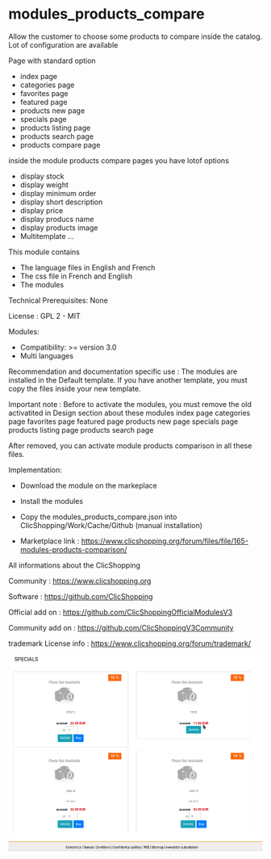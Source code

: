 # modules_products_compare

Allow the customer to choose some products to compare inside the catalog.
Lot of configuration are available

Page with standard option
- index page
- categories page
- favorites page
- featured page
- products new page
- specials page
- products listing page
- products search page
- products compare page

inside the module products compare pages you have lotof options
- display stock
- display weight
- display minimum order
- display short description
- display price
- display producs name
- display products image
- Multitemplate
...


This module contains

- The language files in English and French
- The css file in French and English
- The modules


Technical Prerequisites: None

License : GPL 2 - MIT

Modules:

- Compatibility: >= version 3.0
- Multi languages

Recommendation and documentation specific use :
The modules are installed in the Default template.
If you have another template, you must copy the files inside your new template.

Important note :
Before to activate the modules, you must remove the old activatited in Design section about these modules
index page
categories page
favorites page
featured page
products new page
specials page
products listing page
products search page

After removed, you can activate module products comparison in all these files.


Implementation:
- Download the module on the markeplace
- Install the modules 

- Copy the modules_products_compare.json into ClicShopping/Work/Cache/Github (manual installation)

- Marketplace link : https://www.clicshopping.org/forum/files/file/165-modules-products-comparison/


All informations about the ClicShopping

Community : https://www.clicshopping.org

Software : https://github.com/ClicShopping

Official add on : https://github.com/ClicShoppingOfficialModulesV3

Community add on : https://github.com/ClicShoppingV3Community

trademark License info : https://www.clicshopping.org/forum/trademark/

![image](https://github.com/ClicShoppingOfficialModulesV3/modules_front_page_new_specials/blob/master/ModuleInfosJson/image.png)
